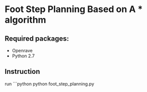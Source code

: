 # Foot Step Planning Based on A \* algorithm


## Required packages:
 - Openrave
 - Python 2.7
 
 ## Instruction
run  ```python
 python foot_step_planning.py
 ```
